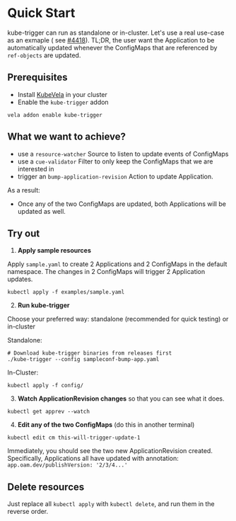 # Quick Start

kube-trigger can run as standalone or in-cluster. Let's use a real use-case as an exmaple (
see [#4418](https://github.com/kubevela/kubevela/issues/4418)). TL;DR, the user want the Application to be automatically
updated whenever the ConfigMaps that are referenced by `ref-objects` are updated.

## Prerequisites

- Install [KubeVela](https://kubevela.net/docs/install) in your cluster
- Enable the `kube-trigger` addon
```shell
vela addon enable kube-trigger
```

## What we want to achieve?

- use a `resource-watcher` Source to listen to update events of ConfigMaps
- use a `cue-validator` Filter to only keep the ConfigMaps that we are interested in
- trigger an `bump-application-revision` Action to update Application.

As a result:

- Once any of the two ConfigMaps are updated, both Applications will be updated as well.

## Try out

1. **Apply sample resources**

Apply `sample.yaml` to create 2 Applications and 2 ConfigMaps in the default namespace. The changes in 2 ConfigMaps will
trigger 2 Application updates.

```shell
kubectl apply -f examples/sample.yaml
```

2. **Run kube-trigger**

Choose your preferred way: standalone (recommended for quick testing) or in-cluster

Standalone:

```shell
# Download kube-trigger binaries from releases first
./kube-trigger --config sampleconf-bump-app.yaml
```

In-Cluster:

```shell
kubectl apply -f config/
```

3. **Watch ApplicationRevision changes** so that you can see what it does.

```shell
kubectl get apprev --watch
```

4. **Edit any of the two ConfigMaps** (do this in another terminal)

```shell
kubectl edit cm this-will-trigger-update-1
```

Immediately, you should see the two new ApplicationRevision created. Specifically, Applications all have updated with
annotation: `app.oam.dev/publishVersion: '2/3/4...'`

## Delete resources

Just replace all `kubectl apply` with `kubectl delete`, and run them in the reverse order.